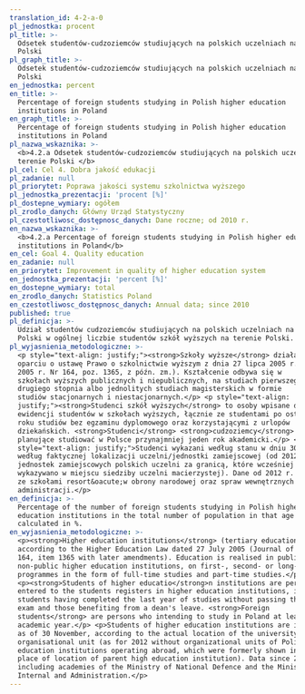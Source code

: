 ```yaml
---
translation_id: 4-2-a-0
pl_jednostka: procent
pl_title: >-
  Odsetek studentów-cudzoziemców studiujących na polskich uczelniach na terenie
  Polski
pl_graph_title: >-
  Odsetek studentów-cudzoziemców studiujących na polskich uczelniach na terenie
  Polski
en_jednostka: percent
en_title: >-
  Percentage of foreign students studying in Polish higher education
  institutions in Poland
en_graph_title: >-
  Percentage of foreign students studying in Polish higher education
  institutions in Poland
pl_nazwa_wskaznika: >-
  <b>4.2.a Odsetek studentów-cudzoziemców studiujących na polskich uczelniach na
  terenie Polski </b>
pl_cel: Cel 4. Dobra jakość edukacji
pl_zadanie: null
pl_priorytet: Poprawa jakości systemu szkolnictwa wyższego
pl_jednostka_prezentacji: 'procent [%]'
pl_dostepne_wymiary: ogółem
pl_zrodlo_danych: Główny Urząd Statystyczny
pl_czestotliwosc_dostępnosc_danych: Dane roczne; od 2010 r.
en_nazwa_wskaznika: >-
  <b>4.2.a Percentage of foreign students studying in Polish higher education
  institutions in Poland</b>
en_cel: Goal 4. Quality education
en_zadanie: null
en_priorytet: Improvement in quality of higher education system
en_jednostka_prezentacji: 'percent [%]'
en_dostepne_wymiary: total
en_zrodlo_danych: Statistics Poland
en_czestotliwosc_dostępnosc_danych: Annual data; since 2010
published: true
pl_definicja: >-
  Udział studentów cudzoziemców studiujących na polskich uczelniach na terenie
  Polski w ogólnej liczbie studentów szkół wyższych na terenie Polski.
pl_wyjasnienia_metodologiczne: >-
  <p style="text-align: justify;"><strong>Szkoły wyższe</strong> działają w
  oparciu o ustawę Prawo o szkolnictwie wyższym z dnia 27 lipca 2005 r. (Dz.U. z
  2005 r. Nr 164, poz. 1365, z późn. zm.). Kształcenie odbywa się w
  szkołach wyższych publicznych i niepublicznych, na studiach pierwszego lub
  drugiego stopnia albo jednolitych studiach magisterskich w formie
  studiów stacjonarnych i niestacjonarnych.</p> <p style="text-align:
  justify;"><strong>Studenci szkół wyższych</strong> to osoby wpisane do
  ewidencji studentów w szkołach wyższych, łącznie ze studentami po ostatnim
  roku studiów bez egzaminu dyplomowego oraz korzystającymi z urlopów
  dziekańskich. <strong>Studenci</strong> <strong>cudzoziemcy</strong> to osoby
  planujące studiować w Polsce przynajmniej jeden rok akademicki.</p> <p
  style="text-align: justify;">Studenci wykazani według stanu w dniu 30 XI,
  według faktycznej lokalizacji uczelni/jednostki zamiejscowej (od 2012 r. - bez
  jednostek zamiejscowych polskich uczelni za granicą, które wcześniej
  wykazywano w miejscu siedziby uczelni macierzystej). Dane od 2012 r. łącznie
  ze szkołami resort&oacute;w obrony narodowej oraz spraw wewnętrznych i
  administracji.</p>
en_definicja: >-
  Percentage of the number of foreign students studying in Polish higher
  education institutions in the total number of population in that age group –
  calculated in %.
en_wyjasnienia_metodologiczne: >-
  <p><strong>Higher education institutions</strong> (tertiary education) operate
  according to the Higher Education Law dated 27 July 2005 (Journal of Laws No.
  164, item 1365 with later amendments). Education is realised in public and
  non-public higher education institutions, on first-, second- or long-cycle
  programmes in the form of full-time studies and part-time studies.</p>
  <p><strong>Students of higher educatio</strong>n institutions are persons
  entered to the students registers in higher education institutions, including
  students having completed the last year of studies without passing the final
  exam and those benefiting from a dean's leave. <strong>Foreign
  students</strong> are persons who intending to study in Poland at least one
  academic year.</p> <p>Students of higher education institutions are indicated
  as of 30 November, according to the actual location of the university /
  organisational unit (as for 2012 without organizational units of Polish higher
  education institutions operating abroad, which were formerly shown in the
  place of location of parent high education institution). Data since 2012,
  including academies of the Ministry of National Defence and the Ministry of
  Internal and Administration.</p>
---
```

